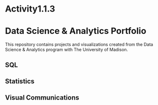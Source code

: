 # Activity1.1.3
# Data Science & Analytics Portfolio
This repository contains projects and visualizations created from the Data
Science & Analytics program with The University of Madison.
## SQL
## Statistics
## Visual Communications
